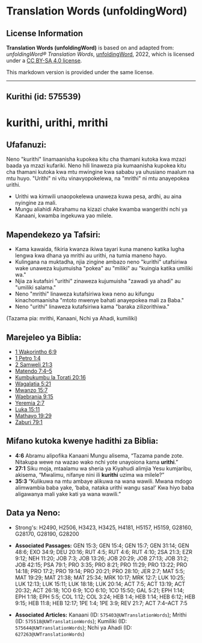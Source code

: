 # Translation Words (unfoldingWord)

## License Information

**Translation Words (unfoldingWord)** is based on and adapted from: _unfoldingWord® Translation Words_, [unfoldingWord](https://unfoldingword.org/utw), 2022, which is licensed under a [CC BY-SA 4.0 license](https://creativecommons.org/licenses/by-sa/4.0/legalcode.en).

This markdown version is provided under the same license.



--------------------------------

## Kurithi (id: 575539)

kurithi, urithi, mrithi
=======================

Ufafanuzi:
----------

Neno "kurithi" linamaanisha kupokea kitu cha thamani kutoka kwa mzazi baada ya mzazi kufariki. Neno hili linaweza pia kumaanisha kupokea kitu cha thamani kutoka kwa mtu mwingine kwa sababu ya uhusiano maalum na mtu huyo. "Urithi" ni vitu vinavyopokelewa, na "mrithi" ni mtu anayepokea urithi.

* Urithi wa kimwili unaopokelewa unaweza kuwa pesa, ardhi, au aina nyingine za mali.
* Mungu aliahidi Abrahamu na kizazi chake kwamba wangerithi nchi ya Kanaani, kwamba ingekuwa yao milele.

Mapendekezo ya Tafsiri:
-----------------------

* Kama kawaida, fikiria kwanza ikiwa tayari kuna maneno katika lugha lengwa kwa dhana ya mrithi au urithi, na tumia maneno hayo.
* Kulingana na muktadha, njia zingine ambazo neno "kurithi" utafsiriwa wake unaweza kujumuisha "pokea" au "miliki" au "kuingia katika umiliki wa."
* Njia za kutafsiri "urithi" zinaweza kujumuisha "zawadi ya ahadi" au "umiliki salama."
* Neno "mrithi" linaweza kutafsiriwa kwa neno au kifungu kinachomaanisha "mtoto mwenye bahati anayepokea mali za Baba."
* Neno "urithi" linaweza kutafsiriwa kama "baraka zilizorithiwa."

(Tazama pia: mrithi, Kanaani, Nchi ya Ahadi, kumiliki)

Marejeleo ya Biblia:
--------------------

* [1 Wakorintho 6:9](https://ref.ly/1Cor6:9)
* [1 Petro 1:4](https://ref.ly/1Pet1:4)
* [2 Samweli 21:3](https://ref.ly/2Sam21:3)
* [Matendo 7:4–5](https://ref.ly/Acts7:4-Acts7:5)
* [Kumbukumbu la Torati 20:16](https://ref.ly/Deut20:16)
* [Wagalatia 5:21](https://ref.ly/Gal5:21)
* [Mwanzo 15:7](https://ref.ly/Gen15:7)
* [Waebrania 9:15](https://ref.ly/Heb9:15)
* [Yeremia 2:7](https://ref.ly/Jer2:7)
* [Luka 15:11](https://ref.ly/Luke15:11)
* [Mathayo 19:29](https://ref.ly/Matt19:29)
* [Zaburi 79:1](https://ref.ly/Ps79:1)

Mifano kutoka kwenye hadithi za Biblia:
---------------------------------------

* **4:6** Abramu alipofika Kanaani Mungu alisema, “Tazama pande zote. Nitakupa wewe na wazao wako nchi yote unayoiona kama **urithi**.”
* **27:1** Siku moja, mtaalamu wa sheria ya Kiyahudi alimjia Yesu kumjaribu, akisema, “Mwalimu, nifanye nini ili **kurithi** uzima wa milele?”
* **35:3** “Kulikuwa na mtu ambaye alikuwa na wana wawili. Mwana mdogo alimwambia baba yake, ‘baba, nataka urithi wangu sasa!’ Kwa hiyo baba aligawanya mali yake kati ya wana wawili.”

Data ya Neno:
-------------

* Strong's: H2490, H2506, H3423, H3425, H4181, H5157, H5159, G28160, G28170, G28190, G28200

* **Associated Passages:** GEN 15:3; GEN 15:4; GEN 15:7; GEN 31:14; GEN 48:6; EXO 34:9; DEU 20:16; RUT 4:5; RUT 4:6; RUT 4:10; 2SA 21:3; EZR 9:12; NEH 11:20; JOB 7:3; JOB 13:26; JOB 20:29; JOB 27:13; JOB 31:2; JOB 42:15; PSA 79:1; PRO 3:35; PRO 8:21; PRO 11:29; PRO 13:22; PRO 14:18; PRO 17:2; PRO 19:14; PRO 20:21; PRO 28:10; JER 2:7; MAT 5:5; MAT 19:29; MAT 21:38; MAT 25:34; MRK 10:17; MRK 12:7; LUK 10:25; LUK 12:13; LUK 15:11; LUK 18:18; LUK 20:14; ACT 7:5; ACT 13:19; ACT 20:32; ACT 26:18; 1CO 6:9; 1CO 6:10; 1CO 15:50; GAL 5:21; EPH 1:14; EPH 1:18; EPH 5:5; COL 1:12; COL 3:24; HEB 1:4; HEB 1:14; HEB 6:12; HEB 9:15; HEB 11:8; HEB 12:17; 1PE 1:4; 1PE 3:9; REV 21:7; ACT 7:4–ACT 7:5
* **Associated Articles:** Kanaani (ID: `575403@UWTranslationWords`); Mrithi (ID: `575518@UWTranslationWords`); Kumiliki (ID: `575644@UWTranslationWords`); Nchi ya Ahadi (ID: `627263@UWTranslationWords`)

